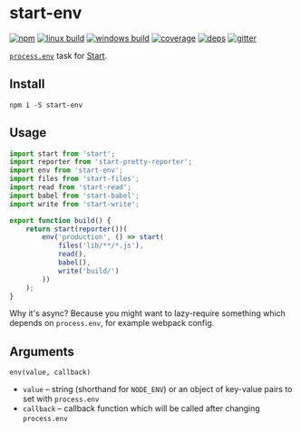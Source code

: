 # start-env

[![npm](https://img.shields.io/npm/v/start-env.svg?style=flat-square)](https://www.npmjs.com/package/start-env)
[![linux build](https://img.shields.io/travis/start-runner/env.svg?label=linux&style=flat-square)](https://travis-ci.org/start-runner/env)
[![windows build](https://img.shields.io/appveyor/ci/start-runner/start.env?label=windows&style=flat-square)](https://ci.appveyor.com/project/start-runner/env)
[![coverage](https://img.shields.io/codecov/c/github/start-runner/env.svg?style=flat-square)](https://codecov.io/github/start-runner/env)
[![deps](https://img.shields.io/gemnasium/start-runner/env.svg?style=flat-square)](https://gemnasium.com/start-runner/env)
[![gitter](https://img.shields.io/badge/gitter-join_chat_%E2%86%92-00d06f.svg?style=flat-square)](https://gitter.im/start-runner/start)

[`process.env`](https://nodejs.org/api/process.html#process_process_env) task for [Start](https://github.com/start-runner/start).

## Install

```
npm i -S start-env
```

## Usage

```js
import start from 'start';
import reporter from 'start-pretty-reporter';
import env from 'start-env';
import files from 'start-files';
import read from 'start-read';
import babel from 'start-babel';
import write from 'start-write';

export function build() {
    return start(reporter())(
        env('production', () => start(
            files('lib/**/*.js'),
            read(),
            babel(),
            write('build/')
        ))
    );
}
```

Why it's async? Because you might want to lazy-require something which depends on `process.env`, for example webpack config.

## Arguments

`env(value, callback)`

* `value` – string (shorthand for `NODE_ENV`) or an object of key-value pairs to set with `process.env`
* `callback` – callback function which will be called after changing `process.env`
